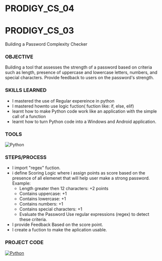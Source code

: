 # PRODIGY_CS_04
# PRODIGY_CS_03
Building a Password Complexity Checker

### OBJECTIVE
Building a tool that assesses the strength of a password based on criteria such as length, presence of uppercase and lowercase letters, numbers, and special characters. Provide feedback to users on the password's strength.

### SKILLS LEARNED
* I mastered the use of Regular expereince in python
* I mastered hownto use logic fuction( fuction like: if, else, elif)
* learnt how to make Python code work like an application with the simple call of a function
* learnt how to turn Python code into a Windows and Android application. 

### TOOLS
![Python](https://img.shields.io/badge/Python-Language-3776AB?style=for-the-badge&logo=python&logoColor=white)


### STEPS/PROCESS
* I import "regex" fuction.
* i define Scoring Logic where i assign points as score based on the presence of all elemenet that will help user make a strong password. Example:
  * Length greater then 12 characters: +2 points
  * Contains uppercase: +1
  * Contains lowercase: +1
  * Contains numbers: +1
  * Contains special characters: +1
  * Evaluate the Password Use regular expressions (regex) to detect these criteria.
* I provide Feedback Based on the score point.
* I create a fuction to make the aplication usable. 

### PROJECT CODE
[![Python](https://img.shields.io/badge/Python-Task_Code-3776AB?style=for-the-badge&logo=python&logoColor=white)](https://github.com/Mayorb909/PRODIGY_CS_03/blob/main/Code)
